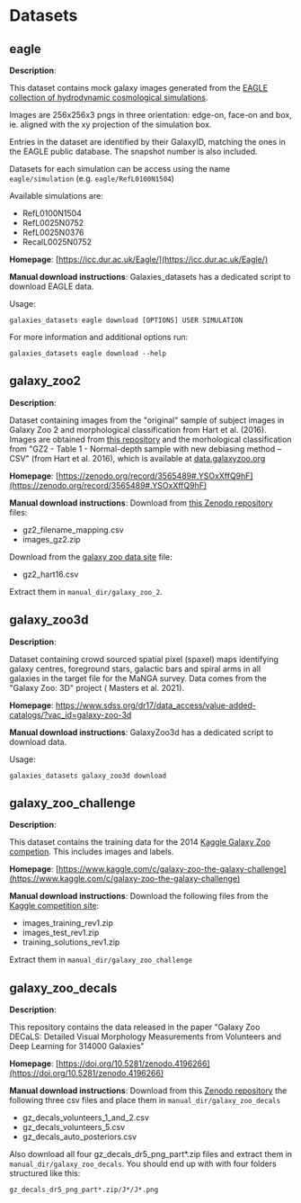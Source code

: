 # Datasets

## eagle

**Description**:

This dataset contains mock galaxy images generated from the [EAGLE collection of
hydrodynamic cosmological simulations](http://icc.dur.ac.uk/Eagle/).

Images are 256x256x3 pngs in three orientation: edge-on, face-on and box, ie.
aligned with the xy projection of the simulation box.

Entries in the dataset are identified by their GalaxyID, matching the ones in the
EAGLE public database. The snapshot number is also included.

Datasets for each simulation can be access using the name `eagle/simulation` (e.g.
`eagle/RefL0100N1504`)

Available simulations are:

- RefL0100N1504
- RefL0025N0752
- RefL0025N0376
- RecalL0025N0752

**Homepage**: [https://icc.dur.ac.uk/Eagle/](https://icc.dur.ac.uk/Eagle/)

**Manual download instructions**:
Galaxies_datasets has a dedicated script to download EAGLE data.

Usage:

    galaxies_datasets eagle download [OPTIONS] USER SIMULATION

For more information and additional options run:

    galaxies_datasets eagle download --help

## galaxy_zoo2

**Description**:

Dataset containing images from the "original" sample of subject images in
Galaxy Zoo 2 and morphological classification from Hart et al. (2016).
Images are obtained from [this repository](https://zenodo.org/record/3565489#.YSOxXffQ9hF) and
the morhological classification from "GZ2 - Table 1 - Normal-depth sample
with new debiasing method – CSV" (from Hart et al. 2016), which is available at
[data.galaxyzoo.org](https://data.galaxyzoo.org/)

**Homepage**: [https://zenodo.org/record/3565489#.YSOxXffQ9hF](https://zenodo.org/record/3565489#.YSOxXffQ9hF)

**Manual download instructions**:
Download from [this Zenodo repository](https://zenodo.org/record/3565489#.YSOxXffQ9hF) files:

- gz2_filename_mapping.csv
- images_gz2.zip

Download from the [galaxy zoo data site](https://data.galaxyzoo.org/) file:

- gz2_hart16.csv

Extract them in `manual_dir/galaxy_zoo_2`.

## galaxy_zoo3d

**Description**:

Dataset containing crowd sourced spatial pixel (spaxel) maps identifying galaxy
centres, foreground stars, galactic bars and spiral arms in all galaxies in the
target file for the MaNGA survey. Data comes from the "Galaxy Zoo: 3D" project (
Masters et al. 2021).

**Homepage**: [
https://www.sdss.org/dr17/data_access/value-added-catalogs/?vac_id=galaxy-zoo-3d
](https://www.sdss.org/dr17/data_access/value-added-catalogs/?vac_id=galaxy-zoo-3d)

**Manual download instructions**:
GalaxyZoo3d has a dedicated script to download data.

Usage:

    galaxies_datasets galaxy_zoo3d download

## galaxy_zoo_challenge

**Description**:

This dataset contains the training data for the 2014 [Kaggle Galaxy Zoo
competion](https://www.kaggle.com/c/galaxy-zoo-the-galaxy-challenge). This includes images and labels.

**Homepage**: [https://www.kaggle.com/c/galaxy-zoo-the-galaxy-challenge](https://www.kaggle.com/c/galaxy-zoo-the-galaxy-challenge)

**Manual download instructions**:
Download the following files from the [Kaggle competition site](https://www.kaggle.com/c/galaxy-zoo-the-galaxy-challenge):

- images_training_rev1.zip
- images_test_rev1.zip
- training_solutions_rev1.zip

Extract them in `manual_dir/galaxy_zoo_challenge`

## galaxy_zoo_decals

**Description**:

This repository contains the data released in the paper "Galaxy Zoo DECaLS:
Detailed Visual Morphology Measurements from Volunteers and Deep Learning
for 314000 Galaxies"

**Homepage**: [https://doi.org/10.5281/zenodo.4196266](https://doi.org/10.5281/zenodo.4196266)

**Manual download instructions**:
Download from this [Zenodo
repository](https://zenodo.org/record/4573248#.YSEdzPfQ_mg) the
following three csv files and place them in `manual_dir/galaxy_zoo_decals`

- gz_decals_volunteers_1_and_2.csv
- gz_decals_volunteers_5.csv
- gz_decals_auto_posteriors.csv

Also download all four gz_decals_dr5_png_part\*.zip files and extract
them in `manual_dir/galaxy_zoo_decals`. You should end up with with
four folders structured like this:

    gz_decals_dr5_png_part*.zip/J*/J*.png
